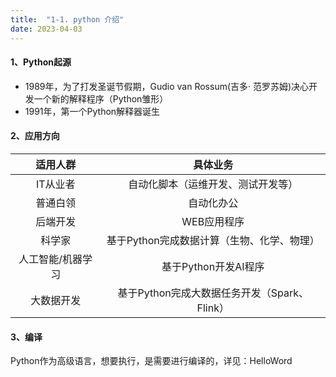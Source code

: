 ```yaml
---
title:  "1-1. python 介绍"
date: 2023-04-03
---
```

#### 1、Python起源
   - 1989年，为了打发圣诞节假期，Gudio van Rossum(吉多· 范罗苏姆)决心开发一个新的解释程序（Python雏形）
   - 1991年，第一个Python解释器诞生

#### 2、应用方向
|适用人群|具体业务|
|:--:|:--:|
|IT从业者|自动化脚本（运维开发、测试开发等）|
|普通白领|自动化办公|
|后端开发|WEB应用程序|
|科学家|基于Python完成数据计算（生物、化学、物理）|
|人工智能/机器学习|基于Python开发AI程序|
|大数据开发|基于Python完成大数据任务开发（Spark、Flink）|
  
#### 3、编译
Python作为高级语言，想要执行，是需要进行编译的，详见：HelloWord